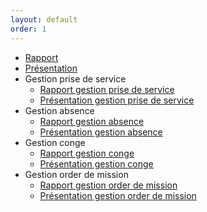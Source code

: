 ```yaml
---
layout: default
order: 1
---
```



- [Rapport](https://solicoders.github.io/gestion-personnels/documentation/) 
- [Présentation](https://solicoders.github.io/gestion-personnels/documentation/presentation.html#/) 
- Gestion prise de service
    - [Rapport gestion prise de service](https://solicoders.github.io/gestion-personnels/documentation/GestionPriseDeService/)
    - [Présentation gestion prise de service](https://solicoders.github.io/gestion-personnels/documentation/GestionPriseDeService/presentation.html#/)
- Gestion absence
    - [Rapport gestion absence](https://solicoders.github.io/gestion-personnels/documentation/GestionAbsence/)
    - [Présentation gestion absence](https://solicoders.github.io/gestion-personnels/documentation/GestionAbsence/presentation.html#/)
- Gestion conge
    - [Rapport gestion conge](https://solicoders.github.io/gestion-personnels/documentation/GestionConge/)
    - [Présentation gestion conge](https://solicoders.github.io/gestion-personnels/documentation/GestionConge/presentation.html#/)
- Gestion order de mission
    - [Rapport gestion order de mission](https://solicoders.github.io/gestion-personnels/documentation/GestionOrderDeMission/)
    - [Présentation gestion order de mission](https://solicoders.github.io/gestion-personnels/documentation/GestionOrderDeMission/presentation.html#/)
